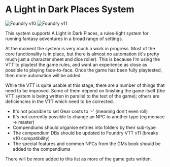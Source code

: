 # A Light in Dark Places System

![Foundry v10](https://img.shields.io/badge/foundry-v10-green)
![Foundry v11](https://img.shields.io/badge/foundry-v11-green)

This system supports A Light in Dark Places, a rules-light system for running fantasy adventures in a broad range of settings.

At the moment the system is very much a work in progress. Most of the core functionality is in place, but there is almost no automation (it's pretty much just a character sheet and dice roller). This is because I'm using the VTT to playtest the game rules, and want an experience as close as possible to playing face-to-face. Once the game has been fully playtested, then more automation will be added.

While the VTT is quite usable at this stage, there are a number of things that need to be improved. Some of them depend on finishing the game itself (the VTT system is being written in parallel to the text of the game); others are deficiencies in the VTT which need to be corrected.

* It's not possible to set Gear costs to '-' (meaning don't even roll)
* It's not currently possible to change an NPC to another type (eg menace -> master)
* Compendiums should organise entries into folders by their sub-type
* The compendium DBs should be updated to Foundry VTT v11 (breaks v10 compatibility)
* The special features and common NPCs from the GMs book should be added to the compendiums

There will be more added to this list as more of the game gets written.